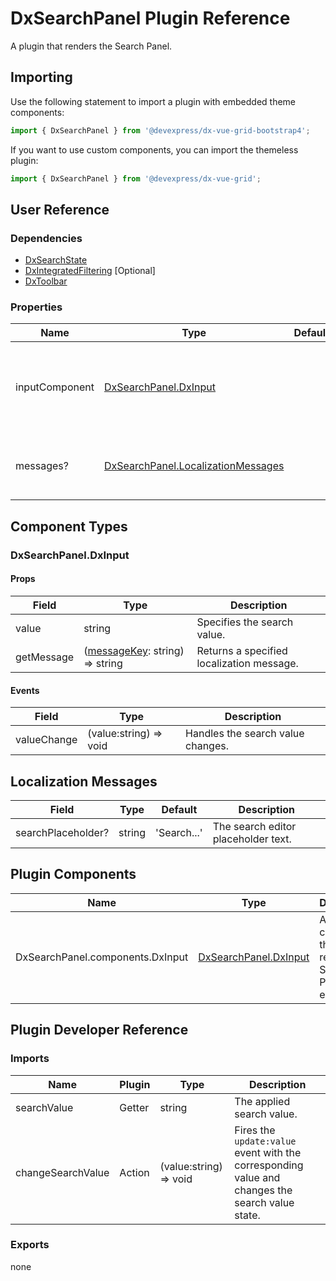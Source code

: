 # DxSearchPanel Plugin Reference

A plugin that renders the Search Panel.

## Importing

Use the following statement to import a plugin with embedded theme components:

```js
import { DxSearchPanel } from '@devexpress/dx-vue-grid-bootstrap4';
```

If you want to use custom components, you can import the themeless plugin:

```js
import { DxSearchPanel } from '@devexpress/dx-vue-grid';
```

## User Reference

### Dependencies

- [DxSearchState](search-state.md)
- [DxIntegratedFiltering](integrated-filtering.md) [Optional]
- [DxToolbar](toolbar.md)

### Properties

Name | Type | Default | Description
-----|------|---------|------------
inputComponent | [DxSearchPanel.DxInput](#dxsearchpaneldxinput) | | A component that renders the Search Panel input element.
messages? | [DxSearchPanel.LocalizationMessages](#localization-messages) | | An object that specifies localization messages.

## Component Types

### DxSearchPanel.DxInput

#### Props

Field | Type | Description
------|------|------------
value | string | Specifies the search value.
getMessage | ([messageKey](#localization-messages): string) => string | Returns a specified localization message.

#### Events

Field | Type | Description
------|------|------------
valueChange | (value:string) => void | Handles the search value changes.

## Localization Messages

Field | Type | Default | Description
------|------|---------|------------
searchPlaceholder? | string | 'Search...' | The search editor placeholder text.

## Plugin Components

Name | Type | Description
-----|------------|------------
DxSearchPanel.components.DxInput | [DxSearchPanel.DxInput](#dxsearchpaneldxinput) | A component that renders the Search Panel input element.

## Plugin Developer Reference

### Imports

Name | Plugin | Type | Description
-----|--------|------|------------
searchValue | Getter | string | The applied search value.
changeSearchValue | Action | (value:string) => void | Fires the `update:value` event with the corresponding value and changes the search value state.

### Exports

none

